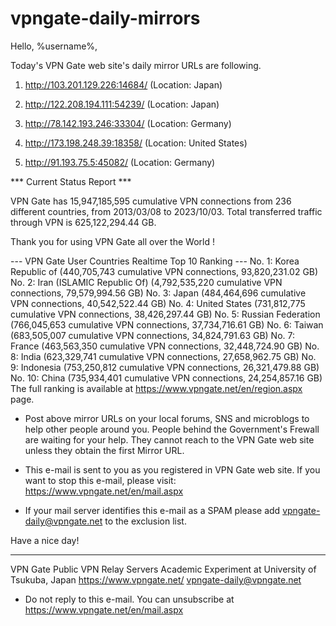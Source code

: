 # vpngate-daily-mirrors

Hello, %username%,

Today's VPN Gate web site's daily mirror URLs are following.

1. http://103.201.129.226:14684/
   (Location: Japan)

2. http://122.208.194.111:54239/
   (Location: Japan)

3. http://78.142.193.246:33304/
   (Location: Germany)

4. http://173.198.248.39:18358/
   (Location: United States)

5. http://91.193.75.5:45082/
   (Location: Germany)


*** Current Status Report ***

VPN Gate has 15,947,185,595 cumulative VPN connections from 236 different countries, from 2013/03/08 to 2023/10/03.
Total transferred traffic through VPN is 625,122,294.44 GB.

Thank you for using VPN Gate all over the World !


--- VPN Gate User Countries Realtime Top 10 Ranking ---
No. 1: Korea Republic of (440,705,743 cumulative VPN connections, 93,820,231.02 GB)
No. 2: Iran (ISLAMIC Republic Of) (4,792,535,220 cumulative VPN connections, 79,579,994.56 GB)
No. 3: Japan (484,464,696 cumulative VPN connections, 40,542,522.44 GB)
No. 4: United States (731,812,775 cumulative VPN connections, 38,426,297.44 GB)
No. 5: Russian Federation (766,045,653 cumulative VPN connections, 37,734,716.61 GB)
No. 6: Taiwan (683,505,007 cumulative VPN connections, 34,824,791.63 GB)
No. 7: France (463,563,350 cumulative VPN connections, 32,448,724.90 GB)
No. 8: India (623,329,741 cumulative VPN connections, 27,658,962.75 GB)
No. 9: Indonesia (753,250,812 cumulative VPN connections, 26,321,479.88 GB)
No. 10: China (735,934,401 cumulative VPN connections, 24,254,857.16 GB)
The full ranking is available at https://www.vpngate.net/en/region.aspx page.


* Post above mirror URLs on your local forums, SNS and microblogs
  to help other people around you.
  People behind the Government's Frewall are waiting for your help.
  They cannot reach to the VPN Gate web site
  unless they obtain the first Mirror URL.

* This e-mail is sent to you as you registered in VPN Gate web site.
  If you want to stop this e-mail, please visit:
  https://www.vpngate.net/en/mail.aspx

* If your mail server identifies this e-mail as a SPAM
  please add vpngate-daily@vpngate.net to the exclusion list.

Have a nice day!

------------------------------------------------------
VPN Gate Public VPN Relay Servers
Academic Experiment at University of Tsukuba, Japan
https://www.vpngate.net/
vpngate-daily@vpngate.net
* Do not reply to this e-mail.
  You can unsubscribe at https://www.vpngate.net/en/mail.aspx


